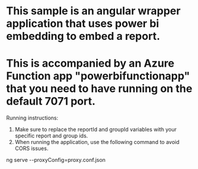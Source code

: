 # This sample is an angular wrapper application that uses power bi embedding to embed a report.
# This is accompanied by an Azure Function app "powerbifunctionapp" that you need to have running on the default 7071 port.

Running instructions:

1. Make sure to replace the reportId and groupId variables with your specific report and group ids.
2. When running the application, use the following command to avoid CORS issues.

ng serve --proxyConfig=proxy.conf.json
